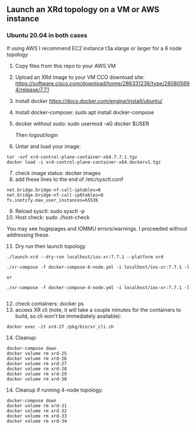 ## Launch an XRd topology on a VM or AWS instance 
### Ubuntu 20.04 in both cases

If using AWS I recommend EC2 instance t3a.xlarge or larger for a 6 node topology

1. Copy files from this repo to your AWS VM
2. Upload an XRd image to your VM
      CCO download site: https://software.cisco.com/download/home/286331236/type/280805694/release/7.7.1
5. Install docker https://docs.docker.com/engine/install/ubuntu/
6. Install docker-compose: sudo apt install docker-compose
7. docker without sudo:  sudo usermod -aG docker $USER
      
      Then logout/login
7. Untar and load your image:
```
tar -xvf xrd-control-plane-container-x64.7.7.1.tgz 
docker load -i xrd-control-plane-container-x64.dockerv1.tgz

```
7. check image status: docker images
8. add these lines to the end of /etc/sysctl.conf 
```
net.bridge.bridge-nf-call-iptables=0
net.bridge.bridge-nf-call-ip6tables=0
fs.inotify.max_user_instances=65536
```
9. Reload sysctl:  sudo sysctl -p
10. Host check:  sudo ./host-check 
   
   You may see hugepages and IOMMU errors/warnings. I proceeded without addressing these.
  
11. Dry run then launch topology
```
./launch-xrd --dry-run localhost/ios-xr:7.7.1 --platform xrd
  
./xr-compose -f docker-compose-6-node.yml -i localhost/ios-xr:7.7.1 -l

or

./xr-compose -f docker-compose-4-node.yml -i localhost/ios-xr:7.7.1 -l
  
```
12. check containers: docker ps
13. access XR cli (note, it will take a couple minutes for the containers to build, so cli won't be immediately available):
```
docker exec -it xrd-27 /pkg/bin/xr_cli.sh
```

14. Cleanup:
```
docker-compose down
docker volume rm xrd-25
docker volume rm xrd-26
docker volume rm xrd-27
docker volume rm xrd-28
docker volume rm xrd-29
docker volume rm xrd-30
```

14. Cleanup if running 4-node topology:
```
docker-compose down
docker volume rm xrd-31
docker volume rm xrd-32
docker volume rm xrd-33
docker volume rm xrd-34

```
